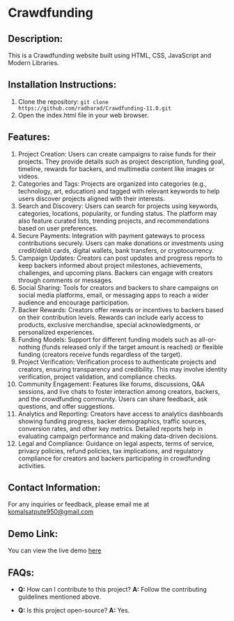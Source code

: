 # Crawdfunding

## Description:
This is a Crawdfunding website built using HTML, CSS, JavaScript and Modern Libraries.

## Installation Instructions:
1. Clone the repository: `git clone https://github.com/radharad/Crawdfunding-11.0.git `
2. Open the index.html file in your web browser.

## Features:
1. Project Creation: Users can create campaigns to raise funds for their projects. They provide details such as project description, funding goal, timeline, rewards for backers, and multimedia content like images or videos.
2. Categories and Tags: Projects are organized into categories (e.g., technology, art, education) and tagged with relevant keywords to help users discover projects aligned with their interests.
3. Search and Discovery: Users can search for projects using keywords, categories, locations, popularity, or funding status. The platform may also feature curated lists, trending projects, and recommendations based on user preferences.
4. Secure Payments: Integration with payment gateways to process contributions securely. Users can make donations or investments using credit/debit cards, digital wallets, bank transfers, or cryptocurrency.
5. Campaign Updates: Creators can post updates and progress reports to keep backers informed about project milestones, achievements, challenges, and upcoming plans. Backers can engage with creators through comments or messages.
6. Social Sharing: Tools for creators and backers to share campaigns on social media platforms, email, or messaging apps to reach a wider audience and encourage participation.
7. Backer Rewards: Creators offer rewards or incentives to backers based on their contribution levels. Rewards can include early access to products, exclusive merchandise, special acknowledgments, or personalized experiences.
8. Funding Models: Support for different funding models such as all-or-nothing (funds released only if the target amount is reached) or flexible funding (creators receive funds regardless of the target).
9. Project Verification: Verification process to authenticate projects and creators, ensuring transparency and credibility. This may involve identity verification, project validation, and compliance checks.
10. Community Engagement: Features like forums, discussions, Q&A sessions, and live chats to foster interaction among creators, backers, and the crowdfunding community. Users can share feedback, ask questions, and offer suggestions.
11. Analytics and Reporting: Creators have access to analytics dashboards showing funding progress, backer demographics, traffic sources, conversion rates, and other key metrics. Detailed reports help in evaluating campaign performance and making data-driven decisions.
12. Legal and Compliance: Guidance on legal aspects, terms of service, privacy policies, refund policies, tax implications, and regulatory compliance for creators and backers participating in crowdfunding activities.

## Contact Information:
For any inquiries or feedback, please email me at komalsatpute950@gmail.com

## Demo Link:
You can view the live demo [here](https://vocal-croquembouche-2fd8d7.netlify.app)

## FAQs:
- **Q:** How can I contribute to this project?
  **A:** Follow the contributing guidelines mentioned above.

- **Q:** Is this project open-source?
  **A:** Yes.

